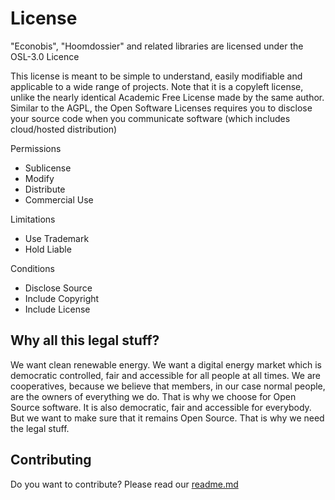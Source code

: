 # License

"Econobis", "Hoomdossier" and related libraries are licensed under the OSL-3.0 Licence

This license is meant to be simple to understand, easily modifiable and applicable to a wide range of projects. Note that it is a copyleft license, unlike the nearly identical Academic Free License made by the same author.  Similar to the AGPL, the Open Software Licenses requires you to disclose your source code when you communicate software (which includes cloud/hosted distribution)

Permissions
- Sublicense
- Modify
- Distribute
- Commercial Use

Limitations
- Use Trademark
- Hold Liable

Conditions
- Disclose Source
- Include Copyright
- Include License

## Why all this legal stuff?
We want clean renewable energy. We want a digital energy market which is democratic controlled, fair and accessible for all people at all times. We are cooperatives, because we believe that members, in our case normal people, are the owners of everything we do. That is why we choose for Open Source software. It is also democratic, fair and accessible for everybody. But we want to make sure that it remains Open Source. That is why we need the legal stuff.

## Contributing
Do you want to contribute? Please read our [readme.md](readme.md)
